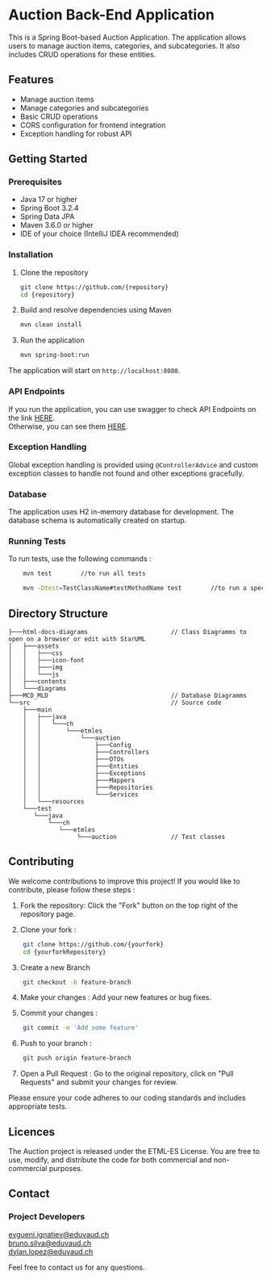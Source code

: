 # Auction Back-End Application

This is a Spring Boot-based Auction Application. The application allows users to manage auction items, categories, and subcategories. It also includes CRUD operations for these entities.

## Features

- Manage auction items
- Manage categories and subcategories
- Basic CRUD operations
- CORS configuration for frontend integration
- Exception handling for robust API

## Getting Started

### Prerequisites

- Java 17 or higher
- Spring Boot 3.2.4
- Spring Data JPA
- Maven 3.6.0 or higher
- IDE of your choice (IntelliJ IDEA recommended)

### Installation

1. Clone the repository
    ```bash
    git clone https://github.com/{repository}
    cd {repository}
    ```

2. Build and resolve dependencies using Maven  
    ```bash
    mvn clean install
    ```

3. Run the application
    ```bash
    mvn spring-boot:run
    ```

The application will start on `http://localhost:8080`.

### API Endpoints

If you run the application, you can use swagger to check API Endpoints on the link [HERE](http://localhost:8080/swagger-ui.html).\
Otherwise, you can see them [HERE](https://github.com/ETML-ES-PROJ-LABE-LAFE/LesMarteauxPatissiers-Backend/wiki/API-END-POINTS).

### Exception Handling

Global exception handling is provided using `@ControllerAdvice` and custom exception classes to handle not found and other exceptions gracefully.

### Database

The application uses H2 in-memory database for development. The database schema is automatically created on startup.

### Running Tests

To run tests, use the following commands :
```bash
    mvn test        //to run all tests
```
```bash
    mvn -Dtest=TestClassName#testMethodName test        //to run a specific test. If you want to run all the tests in a specific class, you can omit the #testMethodName 
```

## Directory Structure

```
├───html-docs-diagrams                       // Class Diagramms to open on a browser or edit with StarUML
│   ├───assets
│   │   ├───css
│   │   ├───icon-font
│   │   ├───img
│   │   └───js
│   ├───contents
│   └───diagrams
├───MCD_MLD                                  // Database Diagramms
└──src                                       // Source code 
    ├───main
    │   ├───java
    │   │   └───ch
    │   │       └───etmles
    │   │           └───auction
    │   │               ├───Config
    │   │               ├───Controllers
    │   │               ├───DTOs
    │   │               ├───Entities
    │   │               ├───Exceptions
    │   │               ├───Mappers
    │   │               ├───Repositories
    │   │               └───Services
    │   └───resources
    └───test                                 
       └───java
           └───ch
              └───etmles
                   └───auction               // Test classes

```


## Contributing

We welcome contributions to improve this project! If you would like to contribute, please follow these steps :

1. Fork the repository: Click the "Fork" button on the top right of the repository page.

2. Clone your fork :
```bash
    git clone https://github.com/{yourfork}
    cd {yourforkRepository}
```

3. Create a new Branch
```bash
    git checkout -b feature-branch
```

4. Make your changes : Add your new features or bug fixes.

5. Commit your changes : 
```bash
    git commit -m 'Add some feature'
```

6. Push to your branch :
```bash
    git push origin feature-branch
```

7. Open a Pull Request : Go to the original repository, click on "Pull Requests" and submit your changes for review.


Please ensure your code adheres to our coding standards and includes appropriate tests.

## Licences
The Auction project is released under the ETML-ES License. You are free to use, modify, and distribute the code for both commercial and non-commercial purposes.

## Contact

### Project Developers 
evgueni.ignatiev@eduvaud.ch\
bruno.silva@eduvaud.ch\
dylan.lopez@eduvaud.ch

Feel free to contact us for any questions.
